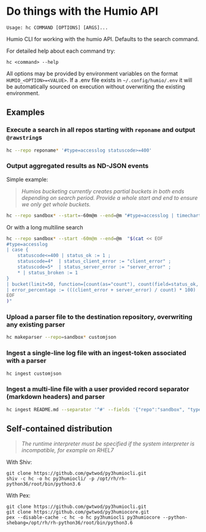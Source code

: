 # Do things with the Humio API

    Usage: hc COMMAND [OPTIONS] [ARGS]...

  Humio CLI for working with the humio API. Defaults to the search command.

  For detailed help about each command try:

    hc <command> --help

  All options may be provided by environment variables on the format
  `HUMIO_<OPTION>=<VALUE>`. If a .env file exists in `~/.config/humio/.env` it
  will be automatically sourced on execution without overwriting the
  existing environment.

## Examples

### Execute a search in all repos starting with `reponame` and output `@rawstring`s

```bash
hc --repo reponame* '#type=accesslog statuscode>=400'
```

### Output aggregated results as ND-JSON events

Simple example:

> _Humios bucketing currently creates partial buckets in both ends depending on search period. Provide a whole start and end to ensure we only get whole buckets._

```bash
hc --repo sandbox* --start=-60m@m --end=@m "#type=accesslog | timechart(span=1m, series=statuscode)"
```

Or with a long multiline search

```bash
hc --repo sandbox* --start -60m@m --end=@m  "$(cat << EOF
#type=accesslog
| case {
    statuscode<=400 | status_ok := 1 ;
    statuscode=4*  | status_client_error := "client_error" ;
    statuscode=5*  | status_server_error := "server_error" ;
    * | status_broken := 1
}
| bucket(limit=50, function=[count(as="count"), count(field=status_ok, as="ok"), count(field=status_client_error, as="client_error"), count(field=status_server_error, as="server_error")])
| error_percentage := (((client_error + server_error) / count) * 100)
EOF
)"
```

### Upload a parser file to the destination repository, overwriting any existing parser

```bash
hc makeparser --repo=sandbox* customjson
```

### Ingest a single-line log file with an ingest-token associated with a parser

```bash
hc ingest customjson
```

### Ingest a multi-line file with a user provided record separator (markdown headers) and parser

```bash
hc ingest README.md --separator '^#' --fields '{"repo":"sandbox", "type":"markdown"}'
```

## Self-contained distribution

> _The runtime interpreter must be specified if the system interpreter is incompatible, for example on RHEL7_

With Shiv:

    git clone https://github.com/gwtwod/py3humiocli.git
    shiv -c hc -o hc py3humiocli/ -p /opt/rh/rh-python36/root/bin/python3.6

With Pex:

    git clone https://github.com/gwtwod/py3humiocli.git
    git clone https://github.com/gwtwod/py3humiocore.git
    pex --disable-cache -c hc -o hc py3humiocli py3humiocore --python-shebang=/opt/rh/rh-python36/root/bin/python3.6

